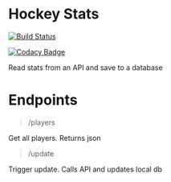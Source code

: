 # Hockey Stats

[![Build Status](https://travis-ci.org/alecc08/hockey-stats.svg?branch=master)](https://travis-ci.org/alecc08/hockey-stats)

[![Codacy Badge](https://api.codacy.com/project/badge/Grade/1c819a5a49c54c2f8f1e6fb68e81bb8d)](https://www.codacy.com/app/alecc/hockey-stats?utm_source=github.com&utm_medium=referral&utm_content=alecc08/hockey-stats&utm_campaign=badger)

Read stats from an API and save to a database

# Endpoints
>/players

Get all players. Returns json

>/update

Trigger update. Calls API and updates local db
